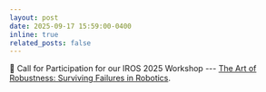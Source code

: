 ```yaml
---
layout: post
date: 2025-09-17 15:59:00-0400
inline: true
related_posts: false
---
```


📢 Call for Participation for our IROS 2025 Workshop --- [The Art of Robustness: Surviving Failures in Robotics](https://art-of-robustness-iros2025.github.io/).
